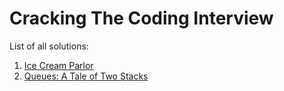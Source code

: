 # Cracking The Coding Interview

List of all solutions:

1. [Ice Cream Parlor](./IceCreamParlor.java)
2. [Queues: A Tale of Two Stacks](./QueueAsTwoStacks.java)
